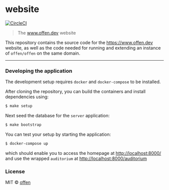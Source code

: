 # website
[![CircleCI](https://circleci.com/gh/offen/website/tree/master.svg?style=svg)](https://circleci.com/gh/offen/website/tree/master)

> The www.offen.dev website

This repository contains the source code for the <https://www.offen.dev> website, as well as the code needed for running and extending an instance of `offen/offen` on the same domain.

---

### Developing the application

The development setup requires `docker` and `docker-compose` to be installed.

After cloning the repository, you can build the containers and install dependencies using:

```sh
$ make setup
```

Next seed the database for the `server` application:

```sh
$ make bootstrap
```

You can test your setup by starting the application:

```sh
$ docker-compose up
```

which should enable you to access the homepage at <http://localhost:8000/> and use the wrapped `auditorium` at <http://localhost:8000/auditorium>

### License

MIT © [offen](https://www.offen.dev)

